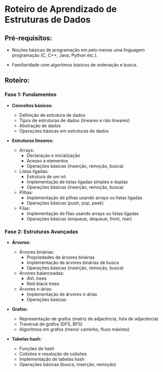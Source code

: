 # Roteiro de Aprendizado de Estruturas de Dados

## Pré-requisitos:

- Noções básicas de programação em pelo menos uma linguagem programação (C, C++, Java, Python etc.).

- Familiaridade com algoritmos básicos de ordenação e busca.

## Roteiro:

### Fase 1: Fundamentos

* **Conceitos básicos:**
    * Definição de estrutura de dados
    * Tipos de estruturas de dados (lineares e não lineares)
    * Abstração de dados
    * Operações básicas em estruturas de dados

* **Estruturas lineares:**
    * Arrays:
        * Declaração e inicialização
        * Acesso a elementos
        * Operações básicas (inserção, remoção, busca)
    * Listas ligadas:
        * Estrutura de um nó
        * Implementação de listas ligadas simples e duplas
        * Operações básicas (inserção, remoção, busca)
    * Pilhas:
        * Implementação de pilhas usando arrays ou listas ligadas
        * Operações básicas (push, pop, peek)
    * Filas:
        * Implementação de filas usando arrays ou listas ligadas
        * Operações básicas (enqueue, dequeue, front, rear)

### Fase 2: Estruturas Avançadas

* **Árvores:**
    * Árvores binárias:
        * Propriedades de árvores binárias
        * Implementação de árvores binárias de busca
        * Operações básicas (inserção, remoção, busca)
    * Árvores balanceadas:
        * AVL trees
        * Red-black trees
    * Árvores n-árias:
        * Implementação de árvores n-árias
        * Operações básicas

* **Grafos:**
    * Representação de grafos (matriz de adjacência, lista de adjacência)
    * Traversal de grafos (DFS, BFS)
    * Algoritmos em grafos (menor caminho, fluxo máximo)

* **Tabelas hash:**
    * Funções de hash
    * Colisões e resolução de colisões
    * Implementação de tabelas hash
    * Operações básicas (busca, inserção, remoção)
